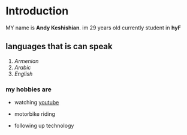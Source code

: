 # Introduction

MY name is **Andy Keshishian**. im 29 years old currently student in **hyF**

## **languages that is can speak**

1. _Armenian_
2. _Arabic_
3. _English_

### **my hobbies are**

- watching [youtube](https://www.youtube.com/)

- motorbike riding
- following up technology
